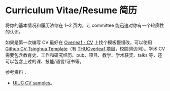 # Curriculum Vitae/Resume 简历

将你的基本情况和履历浓缩在 1~2 页内，让 committee 能迅速对你有一个轮廓性的认识。

如果是第一次编写 CV 最好在 [Overleaf - CV](https://www.overleaf.com/latex/templates/tagged/cv) 上找个模板慢慢改，可以使用 [Github CV Tsinghua Template](https://github.com/K-Wu/CV-tsinghua-template)（有 [THUOverleaf 项目](https://overleaf.tsinghua.edu.cn/templates/)，校园网访问）。学术 CV 需要包含教育史、工作和研究经历、pub、项目、教学、学术获奖、talks 等，还可以包含上过的课、技能/语言/证书等。

参考资料：
- [UIUC CV samples](https://grad.illinois.edu/sites/default/files/pdfs/cvsamples.pdf)。
